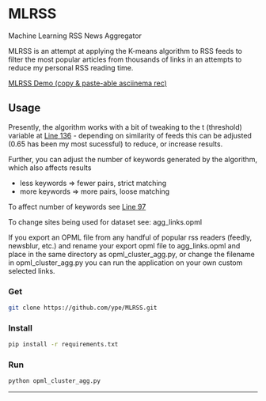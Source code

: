 MLRSS
=====

Machine Learning RSS News Aggregator

MLRSS is an attempt at applying the K-means algorithm to RSS feeds to filter the most popular articles from thousands of links in an attempts to reduce my personal RSS reading time.

[MLRSS Demo (copy & paste-able asciinema rec)](https://asciinema.org/a/11252)

## Usage

Presently, the algorithm works with a bit of tweaking to the t (threshold) variable at [Line 136](opml_cluster_agg.py#L136) - depending on similarity of feeds this can be adjusted (0.65 has been my most sucessful) to reduce, or increase results.

Further, you can adjust the number of keywords generated by the algorithm, which also affects results 

- less keywords => fewer pairs, strict matching 
- more keywords => more pairs, loose matching

To affect number of keywords see [Line 97](opml_cluster_agg.py#L97)

To change sites being used for dataset see: agg_links.opml

If you export an OPML file from any handful of popular rss readers (feedly, newsblur, etc.) and rename your export opml file to agg_links.opml and place in the same directory as opml_cluster_agg.py, or change the filename in opml_cluster_agg.py you can run the application on your own custom selected links.

### Get

```bash
git clone https://github.com/ype/MLRSS.git
```

### Install

```bash
pip install -r requirements.txt
```

### Run

```bash
python opml_cluster_agg.py

```

*****
